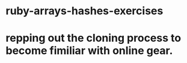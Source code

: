 # ruby-arrays-hashes-exercises
# repping out the cloning process to become fimiliar with online gear.